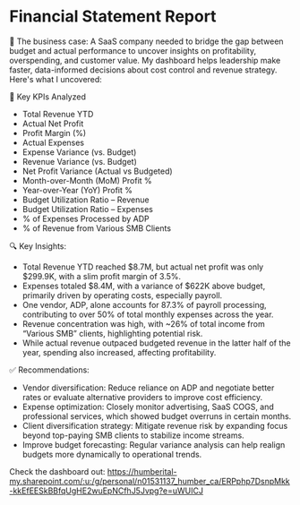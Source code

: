# Financial Statement Report
🧩 The business case:
 A SaaS company needed to bridge the gap between budget and actual performance to uncover insights on profitability, overspending, and customer value. My dashboard helps leadership make faster, data-informed decisions about cost control and revenue strategy. Here's what I uncovered:

📐 Key KPIs Analyzed
- Total Revenue YTD
- Actual Net Profit
- Profit Margin (%)
- Actual Expenses
- Expense Variance (vs. Budget)
- Revenue Variance (vs. Budget)
- Net Profit Variance (Actual vs Budgeted)
- Month-over-Month (MoM) Profit %
- Year-over-Year (YoY) Profit %
- Budget Utilization Ratio – Revenue
- Budget Utilization Ratio – Expenses
- % of Expenses Processed by ADP
- % of Revenue from Various SMB Clients

🔍 Key Insights:
- Total Revenue YTD reached $8.7M, but actual net profit was only $299.9K, with a slim profit margin of 3.5%.
- Expenses totaled $8.4M, with a variance of $622K above budget, primarily driven by operating costs, especially payroll.
- One vendor, ADP, alone accounts for 87.3% of payroll processing, contributing to over 50% of total monthly expenses across the year.
- Revenue concentration was high, with ~26% of total income from “Various SMB” clients, highlighting potential risk.
- While actual revenue outpaced budgeted revenue in the latter half of the year, spending also increased, affecting profitability.

✅ Recommendations:
- Vendor diversification: Reduce reliance on ADP and negotiate better rates or evaluate alternative providers to improve cost efficiency.
- Expense optimization: Closely monitor advertising, SaaS COGS, and professional services, which showed budget overruns in certain months.
- Client diversification strategy: Mitigate revenue risk by expanding focus beyond top-paying SMB clients to stabilize income streams.
- Improve budget forecasting: Regular variance analysis can help realign budgets more dynamically to operational trends.

Check the dashboard out: https://humberital-my.sharepoint.com/:u:/g/personal/n01531137_humber_ca/ERPphp7DsnpMkk-kkEfEESkBBfqUgHE2wuEpNCfhJ5Jvpg?e=uWUICJ
